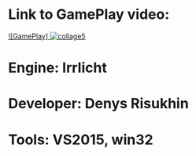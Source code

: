 # Link to GamePlay video:
[![GamePlay] ![collage5](https://user-images.githubusercontent.com/38033580/38811579-9029232e-4192-11e8-80a4-35a1d4ec9fbf.jpg)
](http://www.youtube.com/embed/01cZ_v6islo)

# Engine: Irrlicht 
# Developer: Denys Risukhin
# Tools: VS2015, win32
